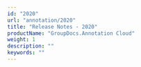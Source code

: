 ```yaml
---
id: "2020"
url: "annotation/2020"
title: "Release Notes - 2020"
productName: "GroupDocs.Annotation Cloud"
weight: 1
description: ""
keywords: ""
---
```


